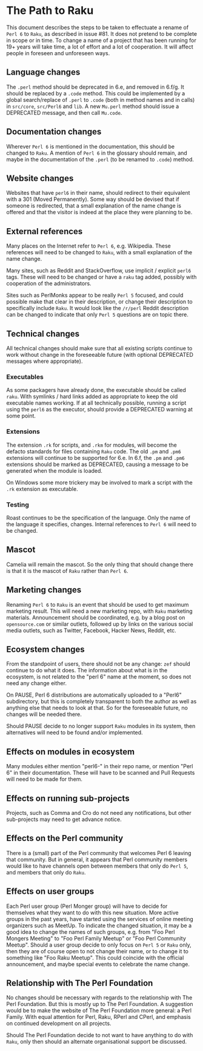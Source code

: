 # The Path to Raku

This document describes the steps to be taken to effectuate a rename of
`Perl 6` to `Raku`, as described in issue #81.  It does not pretend to be
complete in scope or in time.  To change a name of a project that has been
running for 19+ years will take time, a lot of effort and a lot of
cooperation.  It will affect people in foreseen and unforeseen ways.

## Language changes

The `.perl` method should be deprecated in 6.e, and removed in 6.f/g.  It
should be replaced by a `.code` method.  This could be implemented by a
global search/replace of `.perl` to `.code` (both in method names and in
calls) in `src/core`, `src/Perl6` and `lib`.  A new `Mu.perl` method should
issue a DEPRECATED message, and then call `Mu.code`.

## Documentation changes

Wherever `Perl 6` is mentioned in the documentation, this should be changed
to `Raku`.  A mention of `Perl 6` in the glossary should remain, and maybe
in the documentation of the `.perl` (to be renamed to `.code`) method.

## Website changes

Websites that have `perl6` in their name, should redirect to their
equivalent with a 301 (Moved Permanently).  Some way should be devised that
if someone is redirected, that a small explanation of the name change is
offered and that the visitor is indeed at the place they were planning to
be.

## External references

Many places on the Internet refer to `Perl 6`, e.g. Wikipedia.  These
references will need to be changed to `Raku`, with a small explanation of
the name change.

Many sites, such as Reddit and StackOverflow, use implicit / explicit `perl6`
tags.  These will need to be changed or have a `raku` tag added, possibly
with cooperation of the administrators.

Sites such as PerlMonks appear to be really `Perl 5` focused, and could
possible make that clear in their description, or change their description
to specifically include `Raku`.  It would look like the `/r/perl` Reddit
description can be changed to indicate that only `Perl 5` questions are
on topic there.

## Technical changes

All technical changes should make sure that all existing scripts continue
to work without change in the foreseeable future (with optional DEPRECATED
messages where appropriate).

### Executables

As some packagers have already done, the executable should be called `raku`.
With symlinks / hard links added as appropriate to keep the old executable
names working.  If at all technically possible, running a script using the
`perl6` as the executor, should provide a DEPRECATED warning at some point.

### Extensions

The extension `.rk` for scripts, and `.rkm` for modules, will become the
defacto standards for files containing `Raku` code.  The old `.pm` and
`.pm6` extensions will continue to be supported for 6.e.  In 6.f, the
`.pm` and `.pm6` extensions should be marked as DEPRECATED, causing a message
to be generated when the module is loaded.

On Windows some more trickery may be involved to mark a script with the
`.rk` extension as executable.

### Testing

Roast continues to be the specification of the language.  Only the name
of the language it specifies, changes.  Internal references to `Perl 6`
will need to be changed.

## Mascot

Camelia will remain the mascot.  So the only thing that should change there
is that it is the mascot of `Raku` rather than `Perl 6`.

## Marketing changes

Renaming `Perl 6` to `Raku` is an event that should be used to get maximum
marketing result.  This will need a new marketing repo, with `Raku` marketing
materials.  Announcement should be coordinated, e.g. by a blog post on
`opensource.com` or similar outlets, followed up by links on the various
social media outlets, such as Twitter, Facebook, Hacker News, Reddit, etc.

## Ecosystem changes

From the standpoint of users, there should not be any change: `zef` should
continue to do what it does.  The information about what is in the ecosystem,
is not related to the "perl 6" name at the moment, so does not need any
change either.

On PAUSE, Perl 6 distributions are automatically uploaded to a "Perl6"
subdirectory, but this is completely transparent to both the author as well
as anything else that needs to look at that.  So for the foreseeable future,
no changes will be needed there.

Should PAUSE decide to no longer support `Raku` modules in its system, then
alternatives will need to be found and/or implemented.

## Effects on modules in ecosystem

Many modules either mention "perl6-" in their repo name, or mention "Perl 6"
in their documentation.  These will have to be scanned and Pull Requests
will need to be made for them.

## Effects on running sub-projects

Projects, such as Comma and Cro do not need any notifications, but other
sub-projects may need to get advance notice.

## Effects on the Perl community

There is a (small) part of the Perl community that welcomes Perl 6 leaving
that community.  But in general, it appears that Perl community members would
like to have channels open between members that only do `Perl 5`, and members
that only do `Raku`.

## Effects on user groups

Each Perl user group (Perl Monger group) will have to decide for themselves
what they want to do with this new situation.  More active groups in the
past years, have started using the services of online meeting organizers
such as MeetUp.  To indicate the changed situation, it may be a good idea
to change the names of such groups, e.g. from "Foo Perl Mongers Meeting" to
"Foo Perl Family Meetup" or "Foo Perl Community Meetup".  Should a user
group decide to only focus on `Perl 5` or `Raku` only, then they are of
course open to not change their name, or to change it to something like
"Foo Raku Meetup".  This could coincide with the official announcement,
and maybe special events to celebrate the name change.

## Relationship with The Perl Foundation

No changes should be necessary with regards to the relationship with The
Perl Foundation.  But this is mostly up to The Perl Foundation.  A suggestion
would be to make the website of The Perl Foundation more general: a Perl
Family.  With equal attention for Perl, Raku, RPerl and CPerl, and emphasis
on continued development on all projects.

Should The Perl Foundation decide to not want to have anything to do with
`Raku`, only then should an alternate organisational support be discussed.
